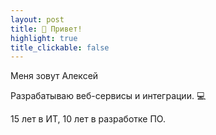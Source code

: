 ```yaml
---
layout: post
title: 👋 Привет!
highlight: true
title_clickable: false
---
```


Меня зовут Алексей

Разрабатываю веб-сервисы и интеграции. 💻

15 лет в ИТ, 10 лет в разработке ПО.
